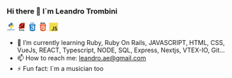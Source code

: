 ### Hi there 👋 I`m Leandro Trombini


<p align="left">
  <img src="https://github.com/devicons/devicon/blob/master/icons/python/python-original-wordmark.svg" alt="express" width="20" height="20"/>
  <img src="https://github.com/devicons/devicon/blob/master/icons/ruby/ruby-original-wordmark.svg" alt="express" width="20" height="20"/>
<img src="https://raw.githubusercontent.com/devicons/devicon/master/icons/css3/css3-plain-wordmark.svg" alt="css3"  width="20" height="20"/>
<img src="https://raw.githubusercontent.com/devicons/devicon/master/icons/html5/html5-original-wordmark.svg" alt="html5"  width="20" height="20"/>
<img src="https://raw.githubusercontent.com/devicons/devicon/master/icons/javascript/javascript-original.svg" alt="javascript" width="20" height="20"/>
</p>




- 🌱 I’m currently learning Ruby, Ruby On Rails, JAVASCRIPT, HTML, CSS, VueJs, REACT, Typescript, NODE, SQL, Express, Nextjs, VTEX-IO, Git...
- 📫 How to reach me: leandro.ae@gmail.com
- ⚡ Fun fact: I`m a musician too

